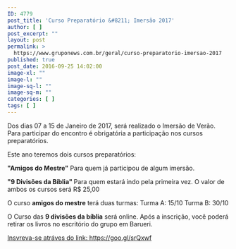 ```yaml
---
ID: 4779
post_title: 'Curso Preparatório &#8211; Imersão 2017'
author: [ ]
post_excerpt: ""
layout: post
permalink: >
  https://www.gruponews.com.br/geral/curso-preparatorio-imersao-2017
published: true
post_date: 2016-09-25 14:02:00
image-xl: ""
image-l: ""
image-sq-l: ""
image-sq-m: ""
categories: [ ]
tags: [ ]
---
```

Dos dias 07 a 15 de Janeiro de 2017, será realizado o Imersão de Verão. Para participar do encontro é obrigatória a participação nos cursos preparatórios.

Este ano teremos dois cursos preparatórios:

<strong>"Amigos do Mestre"</strong>
Para quem já participou de algum imersão.

<strong>"9 Divisões da Bíblia"
</strong>Para quem estará indo pela primeira vez.
O valor de ambos os cursos será R$ 25,00

O curso <strong>amigos do mestre</strong> terá duas turmas:
Turma A: 15/10
Turma B: 30/10

O Curso das <strong>9 divisões da bíblia</strong> será online.
Após a inscrição, você poderá retirar os livros no escritório do grupo em Barueri.

<a href="https://goo.gl/srQxwf">Insvreva-se atráves do link: https://goo.gl/srQxwf</a>